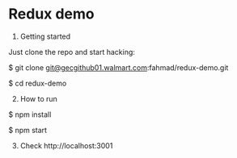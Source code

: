 Redux demo
============
1. Getting started

Just clone the repo and start hacking:

$ git clone git@gecgithub01.walmart.com:fahmad/redux-demo.git

$ cd redux-demo

2. How to run

$ npm install

$ npm start

3. Check
http://localhost:3001
